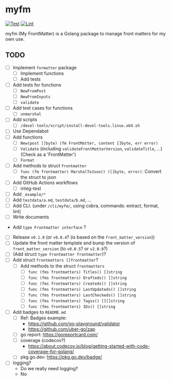 # myfm

[![Test](https://github.com/rnazmo/myfm/actions/workflows/test.yml/badge.svg)](https://github.com/rnazmo/myfm/actions/workflows/test.yml)
[![Lint](https://github.com/rnazmo/myfm/actions/workflows/lint.yml/badge.svg)](https://github.com/rnazmo/myfm/actions/workflows/lint.yml)

myfm (My FrontMatter) is a Golang package to manage front matters for my own use.

## TODO

- [ ] Implement `formatter` package
  - [ ] Implement functions
  - [ ] Add tests
- [ ] Add tests for functions
  - [ ] `NewFromPost`
  - [ ] `NewFromInputs`
  - [ ] `validate`
- [ ] Add test cases for functions
  - [ ] `unmarshal`
- [ ] Add scripts
  - [ ] `/devel-tools/script/install-devel-tools.linux.x64.sh`
- [ ] Use Dependabot
- [ ] Add functions
  - [ ] `New(post []byte) (fm FrontMatter, content []byte, err error)`
  - [ ] `Validate` (including `validateFrontMatterVersion`, `validateTitle`, ...) (Check as a 'FrontMatter')
  - [ ] `Format`
- [ ] Add methods to struct `frontmatter`
  - [ ] `func (fm frontmatter) MarshalToJson() ([]byte, error)`: Convert the struct to json
- [ ] Add GitHub Actions workflows
  - [ ] integ-test
- [ ] Add `_example/*`
- [ ] Add `testdata/a.md`, `testdata/b.md`, ...
- [ ] Add CLI. (under `/cli/myfm/`, using cobra, commands: extract, format, lint)
- [ ] Write documents
- Add `type Frontmatter interface` ?
- [ ] Release `v0.1.0` (or `v0.0.4`? (is based on the `front_matter_version`))
- [ ] Update the front matter template and bump the version of `front_matter_version` (to `v0.0.5`? or `v2.0.0`?)
- [ ] (Add struct `type Frontmatter frontmatter`)?
- [ ] Add struct `frontmatters []frontmatter`?
  - [ ] Add methods to the struct `frontmatters`
    - [ ] `func (fms frontmatters) Titles() []string`
    - [ ] `func (fms frontmatters) Drafteds() []string`
    - [ ] `func (fms frontmatters) Createds() []string`
    - [ ] `func (fms frontmatters) LastUpdateds() []string`
    - [ ] `func (fms frontmatters) LastCheckeds() []string`
    - [ ] `func (fms frontmatters) Tagss() [][]string`
    - [ ] `func (fms frontmatters) IDs() []string`
- [ ] Add badges to `README.md`
  - [ ] Ref: Badges example:
    - https://github.com/go-playground/validator
    - https://github.com/uber-go/zap
  - [ ] go report: https://goreportcard.com/
  - [ ] coverage (codecov?)
    - https://about.codecov.io/blog/getting-started-with-code-coverage-for-golang/
  - [ ] pkg.go.dev: https://pkg.go.dev/badge/
- [ ] logging?
  - Do we really need logging?
  - No
